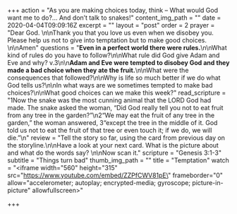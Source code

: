 +++
action = "As you are making choices today, think – What would God want me to do?... And don’t talk to snakes!"
content_img_path = ""
date = 2020-04-04T09:09:16Z
excerpt = ""
layout = "post"
order = 2
prayer = "Dear God. \n\nThank you that you love us even when we disobey you. Please help us not to give into temptation but to make good choices. \n\nAmen"
questions = "**Even in a perfect world there were rules.**\n\nWhat kind of rules do you have to follow?\n\nWhat rule did God give Adam and Eve and why? v.3\n\n**Adam and Eve were tempted to disobey God and they made a bad choice when they ate the fruit.**\n\nWhat were the consequences that followed?\n\nWhy is life so much better if we do what God tells us?\n\nIn what ways are we sometimes tempted to make bad choices?\n\nWhat good choices can we make this week?"
read_scripture = "1Now the snake was the most cunning animal that the LORD God had made. The snake asked the woman, “Did God really tell you not to eat fruit from any tree in the garden?”\n2“We may eat the fruit of any tree in the garden,” the woman answered, 3“except the tree in the middle of it. God told us not to eat the fruit of that tree or even touch it; if we do, we will die.”\n"
review = "Tell the story so far, using the card from previous day on the storyline.\n\nHave a look at your next card.  What is the picture about and what do the words say? \n\nNow scan it."
scripture = "Genesis 3:1-3"
subtitle = "Things turn bad"
thumb_img_path = ""
title = "Temptation"
watch = "<iframe width=\"560\" height=\"315\" src=\"https://www.youtube.com/embed/ZZPfCWV81pE\" frameborder=\"0\" allow=\"accelerometer; autoplay; encrypted-media; gyroscope; picture-in-picture\" allowfullscreen></iframe>"

+++

